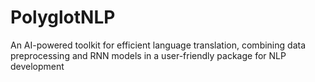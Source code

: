 # PolyglotNLP
An AI-powered toolkit for efficient language translation, combining data preprocessing and RNN models in a user-friendly package for NLP development
